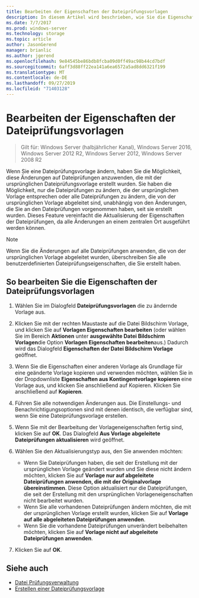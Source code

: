 ```yaml
---
title: Bearbeiten der Eigenschaften der Dateiprüfungsvorlagen
description: In diesem Artikel wird beschrieben, wie Sie die Eigenschaften der Dateiprüfungsvorlage bearbeiten
ms.date: 7/7/2017
ms.prod: windows-server
ms.technology: storage
ms.topic: article
author: JasonGerend
manager: brianlic
ms.author: jgerend
ms.openlocfilehash: 9e84545be86bdb8fcba09d0ff49ac98b44cd7bdf
ms.sourcegitcommit: 6aff3d88ff22ea141a6ea6572a5ad8dd6321f199
ms.translationtype: MT
ms.contentlocale: de-DE
ms.lasthandoff: 09/27/2019
ms.locfileid: "71403128"
---
```

# <a name="edit-file-screen-template-properties"></a>Bearbeiten der Eigenschaften der Dateiprüfungsvorlagen

> Gilt für: Windows Server (halbjährlicher Kanal), Windows Server 2016, Windows Server 2012 R2, Windows Server 2012, Windows Server 2008 R2

Wenn Sie eine Dateiprüfungsvorlage ändern, haben Sie die Möglichkeit, diese Änderungen auf Dateiprüfungen anzuwenden, die mit der ursprünglichen Dateiprüfungsvorlage erstellt wurden. Sie haben die Möglichkeit, nur die Dateiprüfungen zu ändern, die der ursprünglichen Vorlage entsprechen oder alle Dateiprüfungen zu ändern, die von der ursprünglichen Vorlage abgeleitet sind, unabhängig von den Änderungen, die Sie an den Dateiprüfungen vorgenommen haben, seit sie erstellt wurden. Dieses Feature vereinfacht die Aktualisierung der Eigenschaften der Dateiprüfungen, da alle Änderungen an einem zentralen Ort ausgeführt werden können.

> [!Note]
> Wenn Sie die Änderungen auf alle Dateiprüfungen anwenden, die von der ursprünglichen Vorlage abgeleitet wurden, überschreiben Sie alle benutzerdefinierten Dateiprüfungseigenschaften, die Sie erstellt haben.

## <a name="to-edit-file-screen-template-properties"></a>So bearbeiten Sie die Eigenschaften der Dateiprüfungsvorlagen

1.  Wählen Sie im Dialogfeld **Dateiprüfungsvorlagen** die zu ändernde Vorlage aus.

2.  Klicken Sie mit der rechten Maustaste auf die Datei Bildschirm Vorlage, und klicken Sie auf **Vorlagen Eigenschaften bearbeiten** (oder wählen Sie im Bereich **Aktionen** unter **ausgewählte Datei Bildschirm Vorlagen**die Option **Vorlagen Eigenschaften bearbeiten**aus.) Dadurch wird das Dialogfeld **Eigenschaften der Datei Bildschirm Vorlage** geöffnet.

3.  Wenn Sie die Eigenschaften einer anderen Vorlage als Grundlage für eine geänderte Vorlage kopieren und verwenden möchten, wählen Sie in der Dropdownliste **Eigenschaften aus Kontingentvorlage kopieren** eine Vorlage aus, und klicken Sie anschließend auf Kopieren. Klicken Sie anschließend auf **Kopieren**.

4.  Führen Sie alle notwendigen Änderungen aus. Die Einstellungs- und Benachrichtigungsoptionen sind mit denen identisch, die verfügbar sind, wenn Sie eine Dateiprüfungsvorlage erstellen.

5.  Wenn Sie mit der Bearbeitung der Vorlageneigenschaften fertig sind, klicken Sie auf **OK**. Das Dialogfeld **Aus Vorlage abgeleitete Dateiprüfungen aktualisieren** wird geöffnet.

6.  Wählen Sie den Aktualisierungstyp aus, den Sie anwenden möchten:

    -   Wenn Sie Dateiprüfungen haben, die seit der Erstellung mit der ursprünglichen Vorlage geändert wurden und Sie diese nicht ändern möchten, klicken Sie auf **Vorlage nur auf abgeleitete Dateiprüfungen anwenden, die mit der Originalvorlage übereinstimmen**. Diese Option aktualisiert nur die Dateiprüfungen, die seit der Erstellung mit den ursprünglichen Vorlageneigenschaften nicht bearbeitet wurden.
    -   Wenn Sie alle vorhandenen Dateiprüfungen ändern möchten, die mit der ursprünglichen Vorlage erstellt wurden, klicken Sie auf **Vorlage auf alle abgeleiteten Dateiprüfungen anwenden**.
    -   Wenn Sie die vorhandene Dateiprüfungen unverändert beibehalten möchten, klicken Sie auf **Vorlage nicht auf abgeleitete Dateiprüfungen anwenden**.

7.  Klicken Sie auf **OK**.

## <a name="see-also"></a>Siehe auch

-   [Datei Prüfungsverwaltung](file-screening-management.md)
-   [Erstellen einer Dateiprüfungsvorlage](create-file-screen-template.md)


